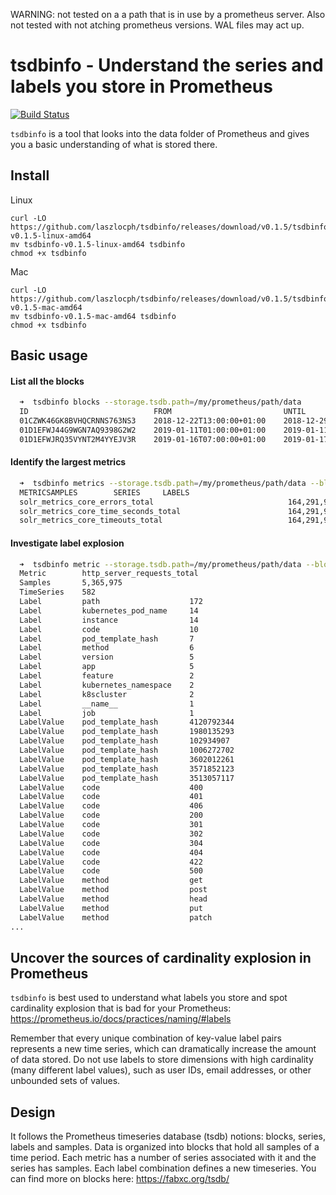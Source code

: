 WARNING: not tested on a a path that is in use by a prometheus server. Also not tested with not atching prometheus versions. WAL files may act up.

# tsdbinfo - Understand the series and labels you store in Prometheus

[![Build Status](https://cloud.drone.io/api/badges/laszlocph/tsdbinfo/status.svg)](https://cloud.drone.io/laszlocph/tsdbinfo)

`tsdbinfo` is a tool that looks into the data folder of Prometheus and gives you a basic understanding of what is stored there.

## Install

Linux
```
curl -LO https://github.com/laszlocph/tsdbinfo/releases/download/v0.1.5/tsdbinfo-v0.1.5-linux-amd64
mv tsdbinfo-v0.1.5-linux-amd64 tsdbinfo
chmod +x tsdbinfo
```

Mac
```
curl -LO https://github.com/laszlocph/tsdbinfo/releases/download/v0.1.5/tsdbinfo-v0.1.5-mac-amd64
mv tsdbinfo-v0.1.5-mac-amd64 tsdbinfo
chmod +x tsdbinfo
```

## Basic usage

#### List all the blocks

```bash
  ➜  tsdbinfo blocks --storage.tsdb.path=/my/prometheus/path/data
  ID                            FROM                         UNTIL                        STATS
  01CZWK46GK8BVHQCRNNS763NS3    2018-12-22T13:00:00+01:00    2018-12-29T07:00:00+01:00    {"numSamples":3167899784,"numSeries":3070548,"numChunks":29336192,"numBytes":4419004512}
  01D1EFWJ44G9WGN7AQ9398G2W2    2019-01-11T01:00:00+01:00    2019-01-11T19:00:00+01:00    {"numBytes":8634}
  01D1EFWJRQ35VYNT2M4YYEJV3R    2019-01-16T07:00:00+01:00    2019-01-17T01:00:00+01:00    {"numBytes":8634}
```

#### Identify the largest metrics

```bash
  ➜  tsdbinfo metrics --storage.tsdb.path=/my/prometheus/path/data --block=01CZWK46GK8BVHQCRNNS763NS3 --no-bar --top=3
  METRICSAMPLES        SERIES     LABELS
  solr_metrics_core_errors_total                              164,291,959    4,229      core: 99, handler: 32, collection: 16, replica: 9, instance: 5
  solr_metrics_core_time_seconds_total                        164,291,959    4,229      core: 99, handler: 32, collection: 16, replica: 9, instance: 5
  solr_metrics_core_timeouts_total                            164,291,959    4,229      core: 99, handler: 32, collection: 16, replica: 9, instance: 5
```

#### Investigate label explosion

```bash
  ➜  tsdbinfo metric --storage.tsdb.path=/my/prometheus/path/data --block=01CZWK46GK8BVHQCRNNS763NS3 --metric=http_server_requests_total
  Metric        http_server_requests_total
  Samples       5,365,975
  TimeSeries    582
  Label         path                    172
  Label         kubernetes_pod_name     14
  Label         instance                14
  Label         code                    10
  Label         pod_template_hash       7
  Label         method                  6
  Label         version                 5
  Label         app                     5
  Label         feature                 2
  Label         kubernetes_namespace    2
  Label         k8scluster              2
  Label         __name__                1
  Label         job                     1
  LabelValue    pod_template_hash       4120792344
  LabelValue    pod_template_hash       1980135293
  LabelValue    pod_template_hash       102934907
  LabelValue    pod_template_hash       1006272702
  LabelValue    pod_template_hash       3602012261
  LabelValue    pod_template_hash       3571852123
  LabelValue    pod_template_hash       3513057117
  LabelValue    code                    400
  LabelValue    code                    401
  LabelValue    code                    406
  LabelValue    code                    200
  LabelValue    code                    301
  LabelValue    code                    302
  LabelValue    code                    304
  LabelValue    code                    404
  LabelValue    code                    422
  LabelValue    code                    500
  LabelValue    method                  get
  LabelValue    method                  post
  LabelValue    method                  head
  LabelValue    method                  put
  LabelValue    method                  patch
...
```

## Uncover the sources of cardinality explosion in Prometheus

`tsdbinfo` is best used to understand what labels you store and spot cardinality explosion that is bad for your Prometheus: https://prometheus.io/docs/practices/naming/#labels

Remember that every unique combination of key-value label pairs represents a new time series, which can dramatically increase the amount of data stored. Do not use labels to store dimensions with high cardinality (many different label values), such as user IDs, email addresses, or other unbounded sets of values.

## Design

It follows the Prometheus timeseries database (tsdb) notions: blocks, series, labels and samples. Data is organized into blocks that hold all samples of a time period. Each metric has a number of series associated with it and the series has samples. Each label combination defines a new timeseries. You can find more on blocks here: https://fabxc.org/tsdb/
